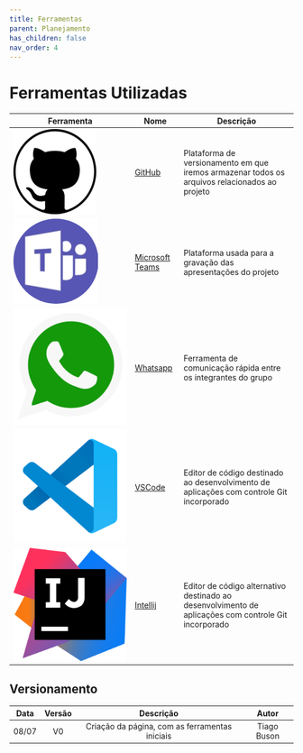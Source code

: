 ```yaml
---
title: Ferramentas
parent: Planejamento
has_children: false
nav_order: 4
---
```


# Ferramentas Utilizadas

| Ferramenta                                           | Nome                                                                                  | Descrição                                                                                            |
|------------------------------------------------------|---------------------------------------------------------------------------------------|------------------------------------------------------------------------------------------------------|
| ![GitHub_logo](../assets/logos/GitHub.png)           | [GitHub](https://github.com)                                                          | Plataforma de versionamento em que iremos armazenar todos os arquivos relacionados ao projeto        |
| ![Teams_logo](../assets/logos/Teams.png)             | [Microsoft Teams](https://www.microsoft.com/pt-br/microsoft-365/microsoft-teams/free) | Plataforma usada para a gravação das apresentações do projeto                                        |
| ![Whatsapp_logo](../assets/logos/Whatsapp.png)       | [Whatsapp](https://www.whatsapp.com)                                                  | Ferramenta de comunicação rápida entre os integrantes do grupo                                       |
| ![VSCode_logo](../assets/logos/VisualStudioCode.png) | [VSCode](https://code.visualstudio.com/)                                              | Editor de código destinado ao desenvolvimento de aplicações com controle Git incorporado             |
| ![Intellij_logo](../assets/logos/Intellij.png)       | [Intellij](https://www.jetbrains.com/idea/)                                           | Editor de código alternativo destinado ao desenvolvimento de aplicações com controle Git incorporado |

## Versionamento

| Data  | Versão |                   Descrição                    |    Autor    |
|:-----:|:------:|:----------------------------------------------:|:-----------:|
| 08/07 |   V0   | Criação da página, com as ferramentas iniciais | Tiago Buson |